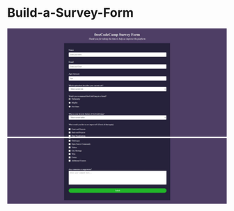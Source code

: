 # Build-a-Survey-Form
![Screenshot](https://github.com/Furchtlosdunkel/Responsive-Web-Design/blob/main/Build%20a%20Survey%20Form/image/ss1.jpg)
![Screenshot](https://github.com/Furchtlosdunkel/Responsive-Web-Design/blob/main/Build%20a%20Survey%20Form/image/ss2.jpg)
